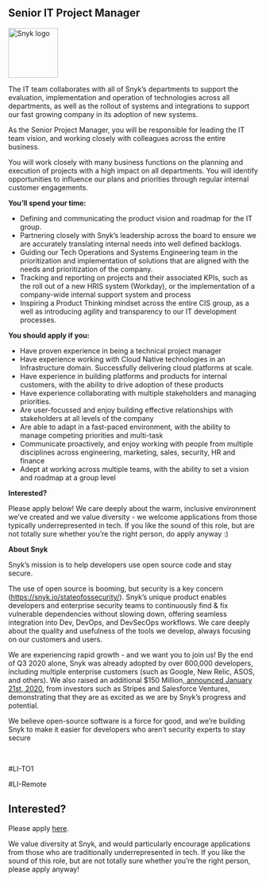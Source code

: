 Senior IT Project Manager
---

<img src="https://res.cloudinary.com/snyk/image/upload/v1537345894/press-kit/brand/logo-black.png" width="100" alt="Snyk logo" />

<p><span style="font-weight: 400;">The IT team collaborates with all of Snyk’s departments to support the evaluation, implementation and operation of technologies across all departments, as well as the rollout of systems and integrations to support our fast growing company in its adoption of new systems.</span></p>
<p><span style="font-weight: 400;">As the Senior Project Manager, you will be responsible for leading the IT team vision, and working closely with colleagues across the entire business.</span></p>
<p><span style="font-weight: 400;">You will work closely with many business functions on the planning and execution of projects with a high impact on all departments. You will identify opportunities to influence our plans and priorities through regular internal customer engagements.</span></p>
<p><strong>You’ll spend your time:</strong></p>
<ul>
<li style="font-weight: 400;"><span style="font-weight: 400;">Defining and communicating the product vision and roadmap for the IT group.</span></li>
<li style="font-weight: 400;"><span style="font-weight: 400;">Partnering closely with Snyk’s leadership across the board to ensure we are accurately translating internal needs into well defined backlogs.</span></li>
<li style="font-weight: 400;"><span style="font-weight: 400;">Guiding our Tech Operations and Systems Engineering team in the prioritization and implementation of solutions that are aligned with the needs and prioritization of the company.</span></li>
<li style="font-weight: 400;"><span style="font-weight: 400;">Tracking and reporting on projects and their associated KPIs, such as the roll out of a new HRIS system (Workday), or the implementation of a company-wide internal support system and process</span></li>
<li style="font-weight: 400;"><span style="font-weight: 400;">Inspiring a Product Thinking mindset across the entire CIS group, as a well as introducing agility and transparency to our IT development processes.</span></li>
</ul>
<p><strong>You should apply if you:</strong></p>
<ul>
<li style="font-weight: 400;"><span style="font-weight: 400;">Have proven experience in being a technical project manager</span></li>
<li style="font-weight: 400;"><span style="font-weight: 400;">Have experience working with Cloud Native technologies in an Infrastructure domain. Successfully delivering cloud platforms at scale.</span></li>
<li style="font-weight: 400;"><span style="font-weight: 400;">Have experience in building platforms and products for internal customers, with the ability to drive adoption of these products</span></li>
<li style="font-weight: 400;"><span style="font-weight: 400;">Have experience collaborating with multiple stakeholders and managing priorities.</span></li>
<li style="font-weight: 400;"><span style="font-weight: 400;">Are user-focussed and enjoy building effective relationships with stakeholders at all levels of the company</span></li>
<li style="font-weight: 400;"><span style="font-weight: 400;">Are able to adapt in a fast-paced environment, with the ability to manage competing priorities and multi-task</span></li>
<li style="font-weight: 400;"><span style="font-weight: 400;">Communicate proactively, and enjoy working with people from multiple disciplines across engineering, marketing, sales, security, HR and finance</span></li>
<li style="font-weight: 400;"><span style="font-weight: 400;">Adept at working across multiple teams, with the ability to set a vision and roadmap at a group level</span></li>
</ul>
<p><strong>Interested?</strong></p>
<p><span style="font-weight: 400;">Please apply below! We care deeply about the warm, inclusive environment we’ve created and we value diversity - we welcome applications from those typically underrepresented in tech. If you like the sound of this role, but are not totally sure whether you’re the right person, do apply anyway :)</span></p>
<p><strong>About Snyk</strong></p>
<p><span style="font-weight: 400;">Snyk’s mission is to help developers use open source code and stay secure.&nbsp;</span></p>
<p><span style="font-weight: 400;">The use of open source is booming, but security is a key concern (</span><a href="https://snyk.io/stateofossecurity/"><span style="font-weight: 400;">https://snyk.io/stateofossecurity/</span></a><span style="font-weight: 400;">). Snyk’s unique product enables developers and enterprise security teams to continuously find &amp; fix vulnerable dependencies without slowing down, offering seamless integration into Dev, DevOps, and DevSecOps workflows. We care deeply about the quality and usefulness of the tools we develop, always focusing on our customers and users.&nbsp;</span></p>
<p><span style="font-weight: 400;">We are experiencing rapid growth - and we want you to join us! By the end of Q3 2020 alone, Snyk was already adopted by over 600,000 developers, including multiple enterprise customers (such as Google, New Relic, ASOS, and others). We also raised an additional $150 Million,</span><a href="https://snyk.io/blog/snyk-closes-150m/"> <span style="font-weight: 400;">announced January 21st, 2020</span></a><span style="font-weight: 400;">, from investors such as Stripes and Salesforce Ventures, demonstrating that they are as excited as we are by Snyk’s progress and potential.</span></p>
<p><span style="font-weight: 400;">We believe open-source software is a force for good, and we’re building Snyk to make it easier for developers who aren’t security experts to stay secure</span></p>
<p>&nbsp;</p>
<p><span style="font-weight: 400;">#LI-TO1</span></p>
<p><span style="font-weight: 400;">#LI-Remote</span></p>

Interested?
---

Please apply [here](https://boards.greenhouse.io/snyk/jobs/5057228002#app).

We value diversity at Snyk, and would particularly encourage applications from those who are traditionally underrepresented in tech.
If you like the sound of this role, but are not totally sure whether you’re the right person, please apply anyway!
